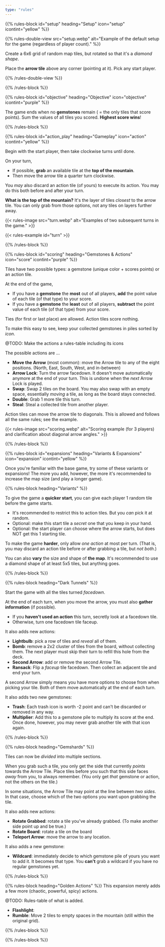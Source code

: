 ```yaml
---
type: "rules"
---
```


{{% rules-block id="setup" heading="Setup" icon="setup" icontint="yellow" %}}

{{% rules-double-view src="setup.webp" alt="Example of the default setup for the game (regardless of player count)." %}}

Create a 6x6 grid of random map tiles, but rotated so that it's a _diamond shape_. 

Place the **arrow tile** above any corner (pointing at it). Pick any start player.

{{% /rules-double-view %}}

{{% /rules-block %}}

{{% rules-block id="objective" heading="Objective" icon="objective" icontint="purple" %}}

The game ends when no **gemstones** remain ( = the only tiles that score points). Sum the values of all tiles you scored. **Highest score wins**!

{{% /rules-block %}}

{{% rules-block id="action_play" heading="Gameplay" icon="action" icontint="yellow" %}}

Begin with the start player, then take clockwise turns until done.

On your turn, 
* If possible, **grab** an available tile at the **top of the mountain**.
* Then move the arrow tile a quarter turn clockwise.

You _may_ also discard an action tile (of yours) to execute its action. You may do this both before and after your turn.

**What is the top of the mountain?** It's the layer of tiles _closest_ to the arrow tile. You can only grab from those options, not any tiles on layers further away.

<!--- 
**What if the board splits?** You collect all tiles from the _smaller group_! => @TODO: Might just ignore this altogether, why would a split be disastrous for gameplay?
--->

{{< rules-image src="turn.webp" alt="Examples of two subsequent turns in the game." >}}

{{< rules-example id="turn" >}}

{{% /rules-block %}}

{{% rules-block id="scoring" heading="Gemstones & Actions" icon="score" icontint="purple" %}}

Tiles have two possible types: a gemstone (unique color + scores points) or an action tile.

At the end of the game, 
* If you have a **gemstone** the **most** out of all players, **add** the point value of each tile (of that type) to your score.
* If you have a **gemstone** the **least** out of all players, **subtract** the point value of each tile (of that type) from your score.

Ties (for first or last place) are allowed. Action tiles score nothing.

To make this easy to see, keep your collected gemstones in piles sorted by _icon_.

@TODO: Make the actions a rules-table including its icons

The possible actions are ...
* **Move the Arrow** (most common): move the Arrow tile to any of the eight positions. (North, East, South, West, and in-between)
* **Arrow Lock**: Turn the arrow facedown. It doesn't move automatically anymore at the end of your turn. This is undone when the _next_ Arrow Lock is played.
* **Swap**: Swap 2 tiles on the board. You may also swap with an empty space, essentially _moving_ a tile, as long as the board stays connected.
* **Double**: Grab 1 more tile this turn.
* **Steal**: Steal a collected tile from another player.

Action tiles can move the arrow tile to diagonals. This is allowed and follows all the same rules; see the example.

{{< rules-image src="scoring.webp" alt="Scoring example (for 3 players) and clarification about diagonal arrow angles." >}}

{{% /rules-block %}}

{{% rules-block id="expansions" heading="Variants & Expansions" icon="expansion" icontint="yellow" %}}

Once you're familiar with the base game, try some of these variants or expansions! The more you add, however, the more it's recommended to increase the map size (and play a longer game).

{{% rules-block heading="Variants" %}}

To give the game a **quicker start**, you can give each player 1 random tile before the game starts.
* It's recommended to restrict this to action tiles. But you _can_ pick it at random.
* Optional: make this start tile a _secret_ one that you keep in your hand.
* Optional: the start player can choose where the arrow starts, but does NOT get this 1 starting tile.

To make the game **harder**, only allow _one action_ at most per turn. (That is, you may discard an action tile before or after grabbing a tile, but _not both_.)

You can also **vary** the size and shape of **the map**. It's recommended to use a diamond shape of at least 5x5 tiles, but anything goes.

{{% /rules-block %}}

{{% rules-block heading="Dark Tunnels" %}}

Start the game with all the tiles turned _facedown_.

At the end of each turn, when you move the arrow, you must also **gather information** (if possible).
* If you **haven't used an action** this turn, secretly look at a facedown tile.
* Otherwise, turn one facedown tile faceup.

It also adds new actions:
* **Lightbulb**: pick a row of tiles and _reveal_ all of them.
* **Bomb**: remove a 2x2 cluster of tiles from the board, without collecting them. The next player must skip their turn to refill this hole from the deck. 
* **Second Arrow**: add or remove the second Arrow Tile.
* **Ransack**: Flip a _faceup_ tile facedown. Then collect an adjacent tile and end your turn.

A second Arrow simply means you have more options to choose from when picking your tile. Both of them move automatically at the end of each turn.

It also adds two new gemstones: 
* **Trash**: Each trash icon is worth -2 point and can't be discarded or removed in any way.
* **Multiplier**: Add this to a gemstone pile to multiply its score at the end. Once done, however, you may never grab another tile with that icon again.

{{% /rules-block %}}

{{% rules-block heading="Gemshards" %}}

Tiles can now be _divided_ into multiple sections.

When you grab such a tile, you only get the side that currently _points_ towards the Arrow Tile. Place tiles before you such that this side faces _away_ from you, to always remember. (You only get _that_ gemstone or action, not the others on the tile.)

In some situations, the Arrow Tile may point at the line between _two sides_. In that case, choose which of the two options you want upon grabbing the tile.

It also adds new actions:
* **Rotate Grabbed**: rotate a tile you've already grabbed. (To make another side point up and be true.)
* **Rotate Board**: rotate a tile on the board
* **Teleport Arrow**: move the arrow to any location.

It also adds a new gemstone: 
* **Wildcard**: immediately decide to which gemstone pile of yours you want to add it. It becomes that type. You **can't** grab a wildcard if you have no regular gemstones yet.

{{% /rules-block %}}

{{% rules-block heading="Golden Actions" %}}
This expansion merely adds a few more (chaotic, powerful, spicy) actions.

@TODO: Rules-table of what is added.

* **Flashlight**: 
* **Rumble**: Move 2 tiles to empty spaces in the mountain (still within the original grid).


{{% /rules-block %}}

{{% /rules-block %}}